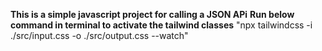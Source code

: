 **This is a simple javascript project for calling a JSON APi**
**Run below command in terminal to activate the tailwind classes**
"npx tailwindcss -i ./src/input.css -o ./src/output.css --watch"

